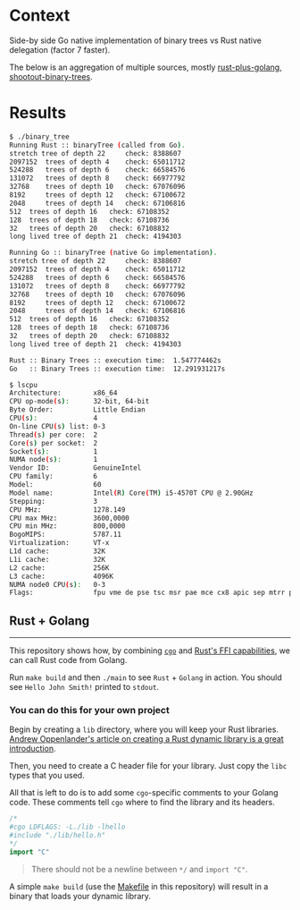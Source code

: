 # Context

Side-by side Go native implementation of binary trees vs Rust native delegation (factor 7 faster).

The below is an aggregation of multiple sources, mostly [rust-plus-golang](https://github.com/mediremi/rust-plus-golang), [shootout-binary-trees](https://github.com/stepancheg/rust-ide-rust/blob/master/src/test/bench/shootout-binarytrees.rs).

# Results
```bash
$ ./binary_tree
Running Rust :: binaryTree (called from Go).
stretch tree of depth 22	 check: 8388607
2097152	 trees of depth 4	 check: 65011712
524288	 trees of depth 6	 check: 66584576
131072	 trees of depth 8	 check: 66977792
32768	 trees of depth 10	 check: 67076096
8192	 trees of depth 12	 check: 67100672
2048	 trees of depth 14	 check: 67106816
512	 trees of depth 16	 check: 67108352
128	 trees of depth 18	 check: 67108736
32	 trees of depth 20	 check: 67108832
long lived tree of depth 21	 check: 4194303

Running Go :: binaryTree (native Go implementation).
stretch tree of depth 22	 check: 8388607
2097152	 trees of depth 4	 check: 65011712
524288	 trees of depth 6	 check: 66584576
131072	 trees of depth 8	 check: 66977792
32768	 trees of depth 10	 check: 67076096
8192	 trees of depth 12	 check: 67100672
2048	 trees of depth 14	 check: 67106816
512	 trees of depth 16	 check: 67108352
128	 trees of depth 18	 check: 67108736
32	 trees of depth 20	 check: 67108832
long lived tree of depth 21	 check: 4194303

Rust :: Binary Trees :: execution time:  1.547774462s
Go   :: Binary Trees :: execution time:  12.291931217s

$ lscpu
Architecture:        x86_64
CPU op-mode(s):      32-bit, 64-bit
Byte Order:          Little Endian
CPU(s):              4
On-line CPU(s) list: 0-3
Thread(s) per core:  2
Core(s) per socket:  2
Socket(s):           1
NUMA node(s):        1
Vendor ID:           GenuineIntel
CPU family:          6
Model:               60
Model name:          Intel(R) Core(TM) i5-4570T CPU @ 2.90GHz
Stepping:            3
CPU MHz:             1278.149
CPU max MHz:         3600,0000
CPU min MHz:         800,0000
BogoMIPS:            5787.11
Virtualization:      VT-x
L1d cache:           32K
L1i cache:           32K
L2 cache:            256K
L3 cache:            4096K
NUMA node0 CPU(s):   0-3
Flags:               fpu vme de pse tsc msr pae mce cx8 apic sep mtrr pge mca cmov pat pse36 clflush dts acpi mmx fxsr sse sse2 ss ht tm pbe syscall nx pdpe1gb rdtscp lm constant_tsc arch_perfmon pebs bts rep_good nopl xtopology nonstop_tsc cpuid aperfmperf pni pclmulqdq dtes64 monitor ds_cpl vmx smx est tm2 ssse3 sdbg fma cx16 xtpr pdcm pcid sse4_1 sse4_2 x2apic movbe popcnt tsc_deadline_timer aes xsave avx f16c rdrand lahf_lm abm cpuid_fault epb invpcid_single pti ssbd ibrs ibpb stibp tpr_shadow vnmi flexpriority ept vpid fsgsbase tsc_adjust bmi1 avx2 smep bmi2 erms invpcid xsaveopt dtherm ida arat pln pts md_clear flush_l1d
```

## Rust + Golang
---

This repository shows how, by combining
[`cgo`](https://blog.golang.org/c-go-cgo) and
[Rust's FFI capabilities](https://doc.rust-lang.org/book/ffi.html), we can call
Rust code from Golang.

Run `make build` and then `./main` to see `Rust` + `Golang` in action. You
should see `Hello John Smith!` printed to `stdout`.

### You can do this for your own project
Begin by creating a `lib` directory, where you will keep your Rust libraries.
[Andrew Oppenlander's article on creating a Rust dynamic library is a great introduction](http://oppenlander.me/articles/rust-ffi).

Then, you need to create a C header file for your library. Just copy the `libc`
types that you used.

All that is left to do is to add some `cgo`-specific comments to your Golang
code. These comments tell `cgo` where to find the library and its headers.

```go
/*
#cgo LDFLAGS: -L./lib -lhello
#include "./lib/hello.h"
*/
import "C"
```

> There should not be a newline between `*/` and `import "C"`.

A simple `make build` (use the [Makefile](Makefile) in this repository) will
result in a binary that loads your dynamic library.

